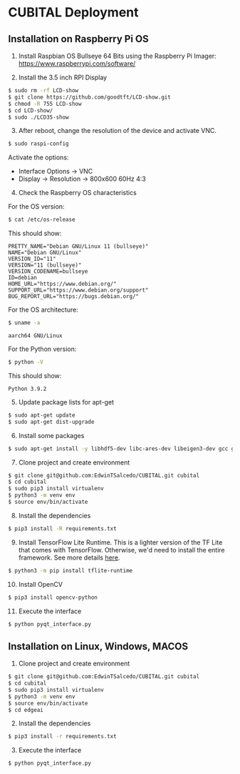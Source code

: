# CUBITAL Deployment

## Installation on Raspberry Pi OS

1. Install Raspbian OS Bullseye 64 Bits using the Raspberry Pi Imager: https://www.raspberrypi.com/software/

2. Install the 3.5 inch RPI Display

```bash
$ sudo rm -rf LCD-show
$ git clone https://github.com/goodtft/LCD-show.git
$ chmod -R 755 LCD-show
$ cd LCD-show/
$ sudo ./LCD35-show
```

3. After reboot, change the resolution of the device and activate VNC. 

```bash
$ sudo raspi-config
```

Activate the options: 
- Interface Options -> VNC 
- Display -> Resolution -> 800x600 60Hz 4:3

4. Check the Raspberry OS characteristics

For the OS version:
```bash
$ cat /etc/os-release 
```

This should show: 

```console
PRETTY_NAME="Debian GNU/Linux 11 (bullseye)"
NAME="Debian GNU/Linux"
VERSION_ID="11"
VERSION="11 (bullseye)"
VERSION_CODENAME=bullseye
ID=debian
HOME_URL="https://www.debian.org/"
SUPPORT_URL="https://www.debian.org/support"
BUG_REPORT_URL="https://bugs.debian.org/"
```

For the OS architecture:
```bash
$ uname -a
```

```console
aarch64 GNU/Linux
```

For the Python version:
```bash
$ python -V
```

This should show: 

```
Python 3.9.2
```

5. Update package lists for apt-get

```bash
$ sudo apt-get update
$ sudo apt-get dist-upgrade
```

6. Install some packages

```bash
$ sudo apt-get install -y libhdf5-dev libc-ares-dev libeigen3-dev gcc gfortran libgfortran5 libatlas3-base libatlas-base-dev libopenblas-dev libopenblas-base libblas-dev liblapack-dev cython3 libatlas-base-dev openmpi-bin libopenmpi-dev python3-dev build-essential cmake pkg-config libjpeg-dev libtiff5-dev libpng-dev libavcodec-dev libavformat-dev libswscale-dev libv4l-dev libxvidcore-dev libx264-dev libfontconfig1-dev libcairo2-dev libgdk-pixbuf2.0-dev libpango1.0-dev libgtk2.0-dev libgtk-3-dev libhdf5-serial-dev libhdf5-103 libqt5gui5 libqt5webkit5 libqt5test5 python3-pyqt5
```

7. Clone project and create environment 

```bash
$ git clone git@github.com:EdwinTSalcedo/CUBITAL.git cubital
$ cd cubital
$ sudo pip3 install virtualenv
$ python3 -m venv env
$ source env/bin/activate
```

8. Install the dependencies
```bash
$ pip3 install -R requirements.txt 
```

9. Install TensorFlow Lite Runtime. This is a lighter version of the TF Lite that comes with TensorFlow. Otherwise, we'd need to install the entire framework. See more details [here](https://www.tensorflow.org/lite/guide/python#install_tensorflow_lite_for_python). 

```bash
$ python3 -m pip install tflite-runtime
```

10. Install OpenCV 
```bash
$ pip3 install opencv-python
```

11. Execute the interface
```bash
$ python pyqt_interface.py
```


## Installation on Linux, Windows, MACOS

1. Clone project and create environment 

```bash
$ git clone git@github.com:EdwinTSalcedo/CUBITAL.git cubital
$ cd cubital
$ sudo pip3 install virtualenv
$ python3 -m venv env
$ source env/bin/activate
$ cd edgeai
```

2. Install the dependencies
```bash
$ pip3 install -r requirements.txt 
```

3. Execute the interface
```bash
$ python pyqt_interface.py
```